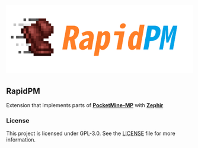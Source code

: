 # ![RapidPM](/RapidPM.png)

## RapidPM

Extension that implements parts of **[PocketMine-MP](https://github.com/pmmp/PocketMine-MP)** with **[Zephir](https://www.zephir-lang.com)**

### License

This project is licensed under GPL-3.0. See the [LICENSE](/LICENSE) file for more information.
